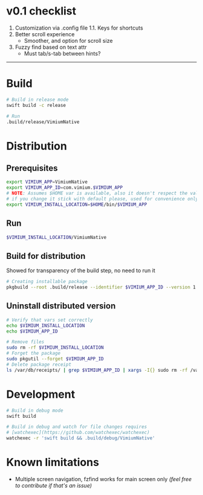 # v0.1 checklist

1. Customization via .config file
   1.1. Keys for shortcuts
2. Better scroll experience
   - Smoother, and option for scroll size
3. Fuzzy find based on text attr
   - Must tab/s-tab between hints?

---

# Build

```sh
# Build in release mode
swift build -c release

# Run
.build/release/VimiumNative
```

# Distribution

## Prerequisites

```sh
export VIMIUM_APP=VimiumNative
export VIMIUM_APP_ID=com.vimium.$VIMIUM_APP
# NOTE: Assumes $HOME var is available, also it doesn't respect the value
# if you change it stick with default please, used for convenience only
export VIMIUM_INSTALL_LOCATION=$HOME/bin/$VIMIUM_APP
```

## Run

```sh
$VIMIUM_INSTALL_LOCATION/VimiumNative
```

## Build for distribution

Showed for transparency of the build step, no need to run it

```sh
# Creating installable package
pkgbuild --root .build/release --identifier $VIMIUM_APP_ID --version 1.0 --install-location $VIMIUM_INSTALL_LOCATION $VIMIUM_APP.pkg
```

## Uninstall distributed version

```sh
# Verify that vars set correctly
echo $VIMIUM_INSTALL_LOCATION
echo $VIMIUM_APP_ID

# Remove files
sudo rm -rf $VIMIUM_INSTALL_LOCATION
# Forget the package
sudo pkgutil --forget $VIMIUM_APP_ID
# Delete package receipt
ls /var/db/receipts/ | grep $VIMIUM_APP_ID | xargs -I{} sudo rm -rf /var/db/receipts/{}
```

# Development

```sh
# Build in debug mode
swift build

# Build in debug and watch for file changes requires
# [watchexec](https://github.com/watchexec/watchexec)
watchexec -r 'swift build && .build/debug/VimiumNative'
```

# Known limitations

- Multiple screen navigation, fzfind works for main screen only _(feel free to
  contribute if that's an issue)_
